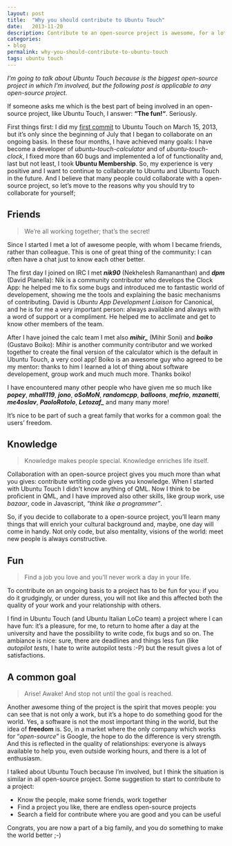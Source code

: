 ```yaml
---
layout: post
title:  "Why you should contribute to Ubuntu Touch"
date:   2013-11-20
description: Contribute to an open-source project is awesome, for a lot of reasons
categories:
- blog
permalink: why-you-should-contribute-to-ubuntu-touch
tags: ubuntu touch
---
```


*I’m going to talk about Ubuntu Touch because is the biggest open-source project in which I’m involved, but the following post is applicable to any open-source project.*

If someone asks me which is the best part of being involved in an open-source
project, like Ubuntu Touch, I answer: **“The fun!“**. Seriously.


First things first: I did my [first commit][commit] to Ubuntu Touch on March 15,
2013, but it’s only since the beginning of July that I began to collaborate on
an ongoing basis. In these four months, I have achieved many goals: I have
become a developer of *ubuntu-touch-calculator* and of *ubuntu-touch-clock*,
I fixed more than 60 bugs and implemented a lof of functionality and, last but
not least, I took **Ubuntu Membership**. So, my experience is very positive and
I want to continue to collaborate to Ubuntu and Ubuntu Touch in the future.
And I believe that many people could collaborate with a open-source project,
so let’s move to the reasons why you should try to collaborate for yourself;

## Friends

> We’re all working together; that’s the secret!

Since I started I met a lot of awesome people, with whom I became friends,
rather than colleague. This is one of great thing of the community:
I can often have a chat just to know each other better.

The first day I joined on IRC I met ***nik90*** (Nekhelesh Ramananthan) and
***dpm*** (David Planella): Nik is a community contributor who develops the
Clock App: he helped me to fix some bugs and introduced me to fantastic world
of developement, showing me the tools and explaining the basic mechanisms
of contributing. David is *Ubuntu App Development Liaison* for Canonical, and
he is for me a very important person: always available and always with a word
of support or a compliment. He helped me to acclimate and get to know other
members of the team.

After I have joined the calc team I met also ***mihir_*** (Mihir Soni) and
***boiko*** (Gustavo Boiko): Mihir is another community contributor and we
worked together to create the final version of the calculator which is the
default in Ubuntu Touch, a very cool app! Boiko is an awesome guy who agreed
to be my mentor: thanks to him I learned a lot of thing about software
developement, group work and much much more. Thanks boiko!

I have encountered many other people who have given me so much like ***popey***,
***mhall119***, ***jono***, ***oSoMoN***, ***randomcpp***, ***balloons***,
***mefrio***, ***mzanetti***, ***me4oslav***, ***PaoloRotolo***, ***Letozaf_***
and many many more!

It’s nice to be part of such a great family that works for a common goal:
the users’ freedom.

## Knowledge

> Knowledge makes people special. Knowledge enriches life itself.

Collaboration with an open-source project gives you much more than what you
gives: contribute wrtiting code gives you knowledge. When I started with Ubuntu
Touch I didn’t know anything of QML. Now I think to be proficient in QML, and
I have improved also other skills, like group work, use *bazaar*,
code in Javascript, *“think like a programmer”*.

So, if you decide to collaborate to a open-source project, you’ll learn many
things that will enrich your cultural background and, maybe, one day will come
in handy. Not only code, but also mentality, visions of the world: meet new
people is always constructive.

## Fun

> Find a job you love and you’ll never work a day in your life.

To contribute on an ongoing basis to a project has to be fun for you: if you do
it grudgingly, or under duress, you will not like and this affected both the
quality of your work and your relationship with others.

I find in Ubuntu Touch (and Ubuntu Italian LoCo team) a project where I can
have fun: it’s a pleasure, for me, to return to home after a day at the
university and have the possibility to write code, fix bugs and so on.
The ambiance is nice: sure, there are deadlines and things less fun
(like *autopilot tests*, I hate to write autopilot tests :-P) but the result
gives a lot of satisfactions.

## A common goal

> Arise! Awake! And stop not until the goal is reached.

Another awesome thing of the project is the spirit that moves people: you can
see that is not only a work, but it’s a hope to do something good for the world.
Yes, a software is not the most important thing in the world, but the idea of
**freedom** is. So, in a market where the only company which works for
“*open-source*” is Google, the hope to do the difference is very strength.
And this is reflected in the quality of relationships: everyone is always
available to help you, even outside working hours, and there is a lot of
enthusiasm.

I talked about Ubuntu Touch because I’m involved, but I think the situation is
similar in all open-source project.
Some suggestion to start to contribute to a project:

- Know the people, make some friends, work together
- Find a project you like, there are endless open-source projects
- Search a field for contribute where you are good and you can be useful

Congrats, you are now a part of a big family, and you do something to make
the world better ;-)

[commit]: https://code.launchpad.net/~rpadovani/phablet-tools/fix-for-1139999
